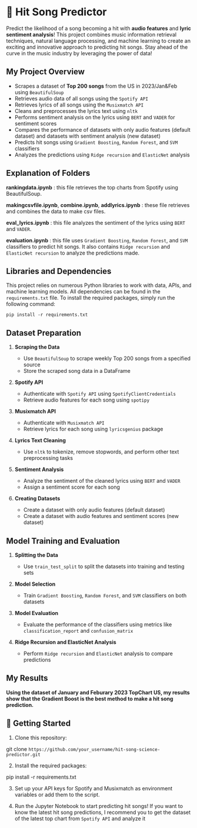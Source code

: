 # 🎵 Hit Song Predictor

Predict the likelihood of a song becoming a hit with **audio features** and **lyric sentiment analysis**! This project combines music information retrieval techniques, natural language processing, and machine learning to create an exciting and innovative approach to predicting hit songs. Stay ahead of the curve in the music industry by leveraging the power of data!

## My Project Overview

- Scrapes a dataset of **Top 200 songs** from the US in 2023/Jan&Feb using `BeautifulSoup`
- Retrieves audio data of all songs using the `Spotify API`
- Retrieves lyrics of all songs using the `Musixmatch API`
- Cleans and preprocesses the lyrics text using `nltk`
- Performs sentiment analysis on the lyrics using `BERT` and `VADER` for sentiment scores
- Compares the performance of datasets with only audio features (default dataset) and datasets with sentiment analysis (new dataset)
- Predicts hit songs using `Gradient Boosting`, `Random Forest`, and `SVM` classifiers
- Analyzes the predictions using `Ridge recursion` and `ElasticNet` analysis

## Explanation of Folders

**rankingdata.ipynb** : this file retrieves the top charts from Spotify using BeautifulSoup.

**makingcsvfile.ipynb**, **combine.ipynb**, **addlyrics.ipynb** : these file retrieves and combines the data to make csv files.

**eval_lyrics.ipynb** : this file analyzes the sentiment of the lyrics using `BERT` and `VADER`.

**evaluation.ipynb** : this file uses `Gradient Boosting`, `Random Forest`, and `SVM` classifiers to predict hit songs. It also contains `Ridge recursion` and `ElasticNet recursion` to analyze the predictions made.



## Libraries and Dependencies

This project relies on numerous Python libraries to work with data, APIs, and machine learning models. All dependencies can be found in the `requirements.txt` file. To install the required packages, simply run the following command:

`pip install -r requirements.txt`

## Dataset Preparation

1. **Scraping the Data**

   - Use `BeautifulSoup` to scrape weekly Top 200 songs from a specified source
   - Store the scraped song data in a DataFrame

2. **Spotify API**

   - Authenticate with `Spotify API` using `SpotifyClientCredentials`
   - Retrieve audio features for each song using `spotipy`

3. **Musixmatch API**

   - Authenticate with `Musixmatch API`
   - Retrieve lyrics for each song using `lyricsgenius` package

4. **Lyrics Text Cleaning**

   - Use `nltk` to tokenize, remove stopwords, and perform other text preprocessing tasks

5. **Sentiment Analysis**

   - Analyze the sentiment of the cleaned lyrics using `BERT` and `VADER`
   - Assign a sentiment score for each song

6. **Creating Datasets**

   - Create a dataset with only audio features (default dataset)
   - Create a dataset with audio features and sentiment scores (new dataset)

## Model Training and Evaluation

1. **Splitting the Data**

   - Use `train_test_split` to split the datasets into training and testing sets

2. **Model Selection**

   - Train `Gradient Boosting`, `Random Forest`, and `SVM` classifiers on both datasets

3. **Model Evaluation**

   - Evaluate the performance of the classifiers using metrics like `classification_report` and `confusion_matrix`

4. **Ridge Recursion and ElasticNet Analysis**

   - Perform `Ridge recursion` and `ElasticNet` analysis to compare predictions
   
## My Results

**Using the dataset of January and Feburary 2023 TopChart US, my results show that the Gradient Boost is the best method to make a hit song prediction.**



## 🚀 Getting Started

1. Clone this repository:

git clone `https://github.com/your_username/hit-song-science-predictor.git`


2. Install the required packages:

pip install -r requirements.txt


3. Set up your API keys for Spotify and Musixmatch as environment variables or add them to the script.

4. Run the Jupyter Notebook to start predicting hit songs! If you want to know the latest hit song predictions, I recommend you to get the dataset of the latest top chart from `Spotify API` and analyze it
